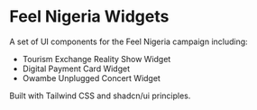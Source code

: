 # Feel Nigeria Widgets

A set of UI components for the Feel Nigeria campaign including:

- Tourism Exchange Reality Show Widget
- Digital Payment Card Widget
- Owambe Unplugged Concert Widget

Built with Tailwind CSS and shadcn/ui principles.
